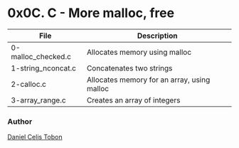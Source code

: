 # 0x0C. C - More malloc, free

| File | Description |
| ------ | ------ |
| 0-malloc_checked.c | Allocates memory using malloc |
| 1-string_nconcat.c | Concatenates two strings |
| 2-calloc.c | Allocates memory for an array, using malloc |
| 3-array_range.c | Creates an array of integers |

### Author
[Daniel Celis Tobon](https://github.com/danicelistobon)
